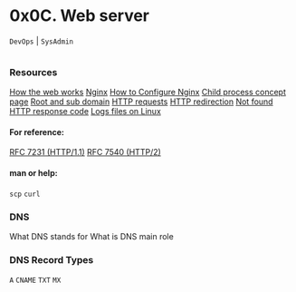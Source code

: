 # 0x0C. Web server
`DevOps` | `SysAdmin`

<p align="center">
    <img src="https://s3.amazonaws.com/intranet-projects-files/holbertonschool-sysadmin_devops/266/8Gu52Qv.png" alt="" load="lazy" style="">
</p>


### Resources

[How the web works]()
[Nginx]()
[How to Configure Nginx]()
[Child process concept page]()
[Root and sub domain]()
[HTTP requests]()
[HTTP redirection]()
[Not found HTTP response code]()
[Logs files on Linux]()


#### For reference:

[RFC 7231 (HTTP/1.1)]()
[RFC 7540 (HTTP/2)]()

#### man or help:

`scp`
`curl`

### DNS
What DNS stands for
What is DNS main role

### DNS Record Types
`A`
`CNAME`
`TXT`
`MX`
